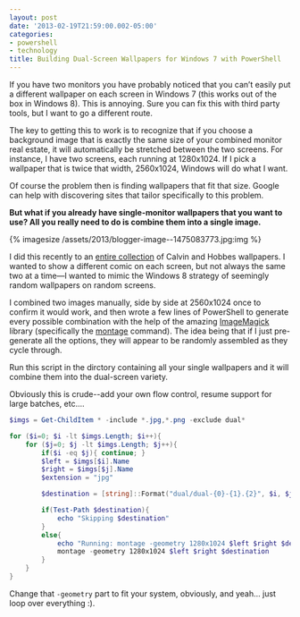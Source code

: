 ```yaml
---
layout: post
date: '2013-02-19T21:59:00.002-05:00'
categories:
- powershell
- technology
title: Building Dual-Screen Wallpapers for Windows 7 with PowerShell
---
```


If you have two monitors you have probably noticed that you can’t easily put a different wallpaper on each screen in Windows 7 (this works out of the box in Windows 8). This is annoying. Sure you can fix this with third party tools, but I want to go a different route.

The key to getting this to work is to recognize that if you choose a background image that is exactly the same size of your combined monitor real estate, it will automatically be stretched between the two screens. For instance, I have two screens, each running at 1280x1024. If I pick a wallpaper that is twice that width, 2560x1024, Windows will do what I want.

Of course the problem then is finding wallpapers that fit that size. Google can help with discovering sites that tailor specifically to this problem.

**But what if you already have single-monitor wallpapers that you want to use? All you really need to do is combine them into a single image.**

{% imagesize /assets/2013/blogger-image--1475083773.jpg:img %}

I did this recently to an [entire collection](http://www.reddit.com/r/pics/comments/qiir8/45_calvin_hobbes_wallpapers_optimized_for/) of Calvin and Hobbes wallpapers. I wanted to show a different comic on each screen, but not always the same two at a time—I wanted to mimic the Windows 8 strategy of seemingly random wallpapers on random screens. 

I combined two images manually, side by side at 2560x1024 once to confirm it would work, and then wrote a few lines of PowerShell to generate every possible combination with the help of the amazing [ImageMagick](http://www.imagemagick.org/) library (specifically the [montage](http://www.imagemagick.org/script/montage.php) command). The idea being that if I just pre-generate all the options, they will appear to be randomly assembled as they cycle through.

Run this script in the dirctory containing all your single wallpapers and it will combine them into the dual-screen variety.

Obviously this is crude--add your own flow control, resume support for large batches, etc....

```powershell
$imgs = Get-ChildItem * -include *.jpg,*.png -exclude dual*

for ($i=0; $i -lt $imgs.Length; $i++){ 
    for ($j=0; $j -lt $imgs.Length; $j++){ 
        if($i -eq $j){ continue; }
        $left = $imgs[$i].Name
        $right = $imgs[$j].Name
        $extension = "jpg"

        $destination = [string]::Format("dual/dual-{0}-{1}.{2}", $i, $j, $extension)

        if(Test-Path $destination){
            echo "Skipping $destination"
        }
        else{
            echo "Running: montage -geometry 1280x1024 $left $right $destination"
            montage -geometry 1280x1024 $left $right $destination
        }
    }
}
```

Change that `-geometry` part to fit your system, obviously, and yeah... just loop over everything :). 